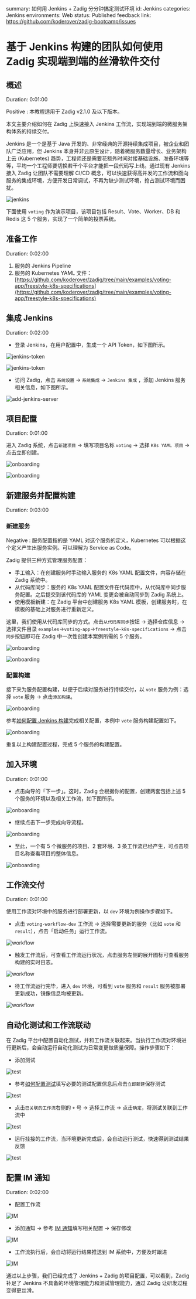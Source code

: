 summary: 如何用 Jenkins + Zadig 分分钟搞定测试环境
id: Jenkins
categories: Jenkins
environments: Web
status: Published
feedback link: https://github.com/koderover/zadig-bootcamp/issues

# 基于 Jenkins 构建的团队如何使用 Zadig 实现端到端的丝滑软件交付

## 概述

Duration: 0:01:00

Positive
: 本教程适用于 Zadig v2.1.0 及以下版本。

本文主要介绍如何在 Zadig 上快速接入 Jenkins 工作流，实现端到端的微服务架构体系的持续交付。

Jenkins 是一个是基于 Java 开发的、非常经典的开源持续集成项目，被企业和团队广泛应用，但 Jenkins 本身并非云原生设计，随着微服务数量增长、业务架构上云 (Kubernetes) 趋势，工程师还是需要花额外时间对接基础设施、准备环境等等，平均一个工程师要切换若干个平台才能把一段代码写上线。通过现有 Jenkins 接入 Zadig 让团队不需要理解 CI/CD 概念，可以快速获得高并发的工作流和面向服务的集成环境，方便开发日常调试，不再为缺少测试环境，抢占测试环境而困扰。

![jenkins](./img/jenkins.png)

下面使用 `voting` 作为演示项目，该项目包括 Result、Vote、Worker、DB 和 Redis 这 5 个服务，实现了一个简单的投票系统。

## 准备工作

Duration: 0:02:00

1. 服务的 Jenkins Pipeline
2. 服务的 Kubernetes YAML 文件：[https://github.com/koderover/zadig/tree/main/examples/voting-app/freestyle-k8s-specifications](https://github.com/koderover/zadig/tree/main/examples/voting-app/freestyle-k8s-specifications)

## 集成 Jenkins

Duration: 0:02:00

- 登录 Jenkins，在用户配置中，生成一个 API Token，如下图所示。

![jenkins-token](./img/generate_jenkins_token_1.png)

![jenkins-token](./img/generate_jenkins_token_2.png)

- 访问 Zadig，点击 `系统设置` -> `系统集成` -> `Jenkins 集成` ，添加 Jenkins 服务相关信息，如下图所示。

![add-jenkins-server](./img/add_jenkins_server.png)

## 项目配置

Duration: 0:01:00

进入 Zadig 系统，点击`新建项目` -> 填写项目名称 `voting` -> 选择 `K8s YAML 项目` -> 点击立即创建。

![onboarding](./img/create_voting_project.png)

![onboarding](./img/create_voting_project_1.png)

## 新建服务并配置构建

Duration: 0:03:00

### 新建服务

Negative
: 服务配置指的是 YAML 对这个服务的定义，Kubernetes 可以根据这个定义产生出服务实例。可以理解为 Service as Code。

Zadig 提供三种方式管理服务配置：

* 手工输入：在创建服务时手动输入服务的 K8s YAML 配置文件，内容存储在 Zadig 系统中。
* 从代码库同步：服务的 K8s YAML 配置文件在代码库中，从代码库中同步服务配置。之后提交到该代码库的 YAML 变更会被自动同步到 Zadig 系统上。
* 使用模板新建：在 Zadig 平台中创建服务 K8s YAML 模板，创建服务时，在模板的基础上对服务进行重新定义。

这里，我们使用从代码库同步的方式。点击`从代码库同步`按钮 -> 选择仓库信息 -> 选择文件目录 `examples`->`voting-app`->`freestyle-k8s-specifications` -> 点击`同步`按钮即可在 Zadig 中一次性创建本案例所需的 5 个服务。

![onboarding](./img/import_service_from_repo.png)

![onboarding](./img/import_service_from_repo_1.png)

### 配置构建

接下来为服务配置构建，以便于后续对服务进行持续交付，以 `vote` 服务为例：选择 `vote` 服务 -> 点击`添加构建`。

![onboarding](./img/config_build_for_vote.png)

参考[如何配置 Jenkins 构建](https://docs.koderover.com/zadig/project/build/#如何使用)完成相关配置，本例中 `vote` 服务构建配置如下。

![onboarding](./img/config_build_for_vote_1.png)

重复以上构建配置过程，完成 5 个服务的构建配置。

## 加入环境

Duration: 0:01:00

- 点击向导的「下一步」。这时，Zadig 会根据你的配置，创建两套包括上述 5 个服务的环境以及相关工作流，如下图所示。

![onboarding](./img/voting_onboarding_6.png)

- 继续点击下一步完成向导流程。

![onboarding](./img/voting_onboarding_7.png)

- 至此，一个有 5 个微服务的项目、2 套环境、3 条工作流已经产生，可点击项目名称查看项目的整体信息。

![onboarding](./img/voting_project_overview.png)

## 工作流交付

Duration: 0:01:00

使用工作流对环境中的服务进行部署更新，以 `dev` 环境为例操作步骤如下。

- 点击 `voting-workflow-dev` 工作流 -> 选择需要更新的服务（比如 `vote` 和 `result`），点击「启动任务」运行工作流。

![workflow](./img/run_workflow_dev.png)

- 触发工作流后，可查看工作流运行状况，点击服务左侧的展开图标可查看服务构建的实时日志。

![workflow](./img/voting_workflow_3.png)

- 待工作流运行完毕，进入 `dev` 环境，可看到 `vote` 服务和 `result` 服务被部署更新成功，镜像信息均被更新。

![workflow](./img/show_dev_env_info.png)

## 自动化测试和工作流联动

在 Zadig 平台中配置自动化测试，并和工作流关联起来。当执行工作流对环境进行更新后，会自动运行自动化测试为日常变更做质量保障。操作步骤如下：

- 添加测试

![test](./img/add_test_1.png)

- 参考[如何配置测试](https://docs.koderover.com/zadig/v1.11.0/project/test/#%E6%B5%8B%E8%AF%95%E6%89%A7%E8%A1%8C%E7%8E%AF%E5%A2%83)填写必要的测试配置信息后点击`立即新建`保存测试

![test](./img/add_test_2.png)

- 点击`已关联的工作流`右侧的 `+` 号 -> 选择工作流 -> 点击`确定`，将测试关联到工作流中

![test](./img/add_test_3.png)

- 运行挂接的工作流，当环境更新完成后，会自动运行测试，快速得到测试结果反馈

![test](./img/add_test_4.png)

## 配置 IM 通知

Duration: 0:02:00

- 配置工作流

![IM](./img/voting_trigger_1.png)

- 添加通知 -> 参考 [IM 通知](https://docs.koderover.com/zadig/v1.11.0/project/workflow/#im-%E7%8A%B6%E6%80%81%E9%80%9A%E7%9F%A5)填写相关配置 -> 保存修改

![IM](./img/im_config.png)

- 工作流执行后，会自动将运行结果推送到 IM 系统中，方便及时跟进

![IM](./img/im_config_1.png)

通过以上步骤，我们已经完成了 Jenkins + Zadig 的项目配置，可以看到，Zadig 补足了 Jenkins 不具备的环境管理能力和测试管理能力，通过 Zadig 让研发过程变得更丝滑。
